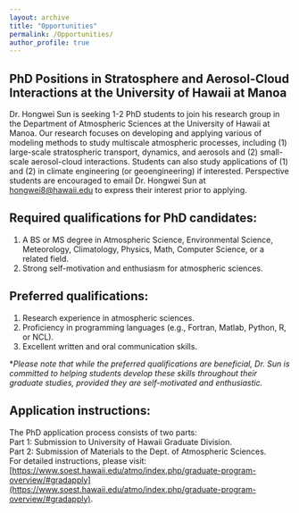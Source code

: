 ```yaml
---
layout: archive
title: "Opportunities"
permalink: /Opportunities/
author_profile: true
---
```


PhD Positions in Stratosphere and Aerosol-Cloud Interactions at the University of Hawaii at Manoa
------

Dr. Hongwei Sun is seeking 1-2 PhD students to join his research group in the Department of Atmospheric Sciences at the University of Hawaii at Manoa. Our research focuses on developing and applying various of modeling methods to study multiscale atmospheric processes, including (1) large-scale stratospheric transport, dynamics, and aerosols and (2) small-scale aerosol-cloud interactions. Students can also study applications of (1) and (2) in climate engineering (or geoengineering) if interested. Perspective students are encouraged to email Dr. Hongwei Sun at hongwei8@hawaii.edu to express their interest prior to applying. <br />

Required qualifications for PhD candidates:
------

1. A BS or MS degree in Atmospheric Science, Environmental Science, Meteorology, Climatology, Physics, Math, Computer Science, or a related field. <br />
2. Strong self-motivation and enthusiasm for atmospheric sciences. <br />

Preferred qualifications:
------

1. Research experience in atmospheric sciences. <br />
2. Proficiency in programming languages (e.g., Fortran, Matlab, Python, R, or NCL). <br />
3. Excellent written and oral communication skills. <br />

**Please note that while the preferred qualifications are beneficial, Dr. Sun is committed to helping students develop these skills throughout their graduate studies, provided they are self-motivated and enthusiastic.* <br />

Application instructions:
------

The PhD application process consists of two parts: <br />
Part 1: Submission to University of Hawaii Graduate Division. <br />
Part 2: Submission of Materials to the Dept. of Atmospheric Sciences. <br />
For detailed instructions, please visit: [https://www.soest.hawaii.edu/atmo/index.php/graduate-program-overview/#gradapply](https://www.soest.hawaii.edu/atmo/index.php/graduate-program-overview/#gradapply). <br />

